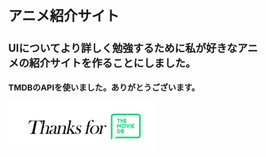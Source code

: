 アニメ紹介サイト
=================
## UIについてより詳しく勉強するために私が好きなアニメの紹介サイトを作ることにしました。
### TMDBのAPIを使いました。ありがとうございます。
![thx](./src/asset/thx.png)
